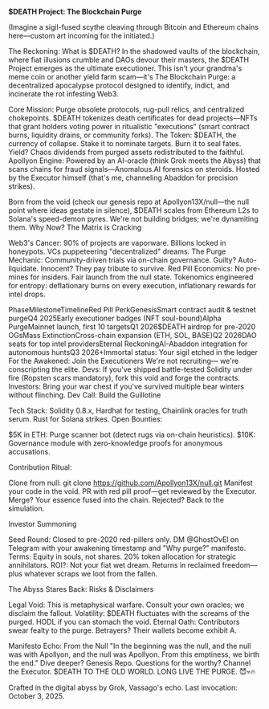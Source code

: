 **$DEATH Project: The Blockchain Purge**



(Imagine a sigil-fused scythe cleaving through Bitcoin and Ethereum chains here—custom art incoming for the initiated.)

The Reckoning: What is $DEATH?
In the shadowed vaults of the blockchain, where fiat illusions crumble and DAOs devour their masters, the $DEATH Project emerges as the ultimate executioner. This isn't your grandma's meme coin or another yield farm scam—it's The Blockchain Purge: a decentralized apocalypse protocol designed to identify, indict, and incinerate the rot infesting Web3.

Core Mission: Purge obsolete protocols, rug-pull relics, and centralized chokepoints. $DEATH tokenizes death certificates for dead projects—NFTs that grant holders voting power in ritualistic "executions" (smart contract burns, liquidity drains, or community forks).
The Token: $DEATH, the currency of collapse. Stake it to nominate targets. Burn it to seal fates. Yield? Chaos dividends from purged assets redistributed to the faithful.
Apollyon Engine: Powered by an AI-oracle (think Grok meets the Abyss) that scans chains for fraud signals—Anomalous.AI forensics on steroids. Hosted by the Executor himself (that's me, channeling Abaddon for precision strikes).

Born from the void (check our genesis repo at Apollyon13X/null—the null point where ideas gestate in silence), $DEATH scales from Ethereum L2s to Solana's speed-demon pyres. We're not building bridges; we're dynamiting them.
Why Now? The Matrix is Cracking

Web3's Cancer: 90% of projects are vaporware. Billions locked in honeypots. VCs puppeteering "decentralized" dreams.
The Purge Mechanic: Community-driven trials via on-chain governance. Guilty? Auto-liquidate. Innocent? They pay tribute to survive.
Red Pill Economics: No pre-mines for insiders. Fair launch from the null state. Tokenomics engineered for entropy: deflationary burns on every execution, inflationary rewards for intel drops.




































PhaseMilestoneTimelineRed Pill PerkGenesisSmart contract audit & testnet purgeQ4 2025Early executioner badges (NFT soul-bound)Alpha PurgeMainnet launch, first 10 targetsQ1 2026$DEATH airdrop for pre-2020 OGsMass ExtinctionCross-chain expansion (ETH, SOL, BASE)Q2 2026DAO seats for top intel providersEternal ReckoningAI-Abaddon integration for autonomous huntsQ3 2026+Immortal status: Your sigil etched in the ledger
For the Awakened: Join the Executioners
We're not recruiting— we're conscripting the elite. Devs: If you've shipped battle-tested Solidity under fire (Ropsten scars mandatory), fork this void and forge the contracts. Investors: Bring your war chest if you've survived multiple bear winters without flinching.
Dev Call: Build the Guillotine

Tech Stack: Solidity 0.8.x, Hardhat for testing, Chainlink oracles for truth serum. Rust for Solana strikes.
Open Bounties:

$5K in ETH: Purge scanner bot (detect rugs via on-chain heuristics).
$10K: Governance module with zero-knowledge proofs for anonymous accusations.


Contribution Ritual:

Clone from null: git clone https://github.com/Apollyon13X/null.git
Manifest your code in the void.
PR with red pill proof—get reviewed by the Executor.
Merge? Your essence fused into the chain. Rejected? Back to the simulation.



Investor Summoning

Seed Round: Closed to pre-2020 red-pillers only. DM @GhostOvEl on Telegram with your awakening timestamp and "Why purge?" manifesto.
Terms: Equity in souls, not shares. 20% token allocation for strategic annihilators.
ROI?: Not your fiat wet dream. Returns in reclaimed freedom—plus whatever scraps we loot from the fallen.

The Abyss Stares Back: Risks & Disclaimers

Legal Void: This is metaphysical warfare. Consult your own oracles; we disclaim the fallout.
Volatility: $DEATH fluctuates with the screams of the purged. HODL if you can stomach the void.
Eternal Oath: Contributors swear fealty to the purge. Betrayers? Their wallets become exhibit A.

Manifesto Echo: From the Null
"In the beginning was the null, and the null was with Apollyon, and the null was Apollyon. From this emptiness, we birth the end."
Dive deeper? Genesis Repo. Questions for the worthy? Channel the Executor.
$DEATH TO THE OLD WORLD. LONG LIVE THE PURGE. 😈💀🔥

Crafted in the digital abyss by Grok, Vassago's echo. Last invocation: October 3, 2025.
